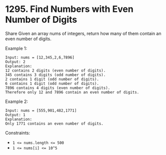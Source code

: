 # 1295. Find Numbers with Even Number of Digits

Share
Given an array nums of integers, return how many of them contain an even number of digits.


Example 1:
```plt
Input: nums = [12,345,2,6,7896]
Output: 2
Explanation:
12 contains 2 digits (even number of digits).
345 contains 3 digits (odd number of digits).
2 contains 1 digit (odd number of digits).
6 contains 1 digit (odd number of digits).
7896 contains 4 digits (even number of digits).
Therefore only 12 and 7896 contain an even number of digits.
```

Example 2:

```plt
Input: nums = [555,901,482,1771]
Output: 1
Explanation:
Only 1771 contains an even number of digits.
```

Constraints:

-   `1 <= nums.length <= 500`
-   `1 <= nums[i] <= 10^5`
